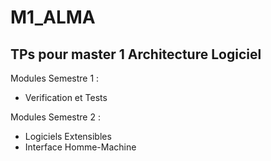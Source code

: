 M1_ALMA
====
TPs pour master 1 Architecture Logiciel
----
Modules Semestre 1 :

* Verification et Tests

Modules Semestre 2 :

* Logiciels Extensibles
* Interface Homme-Machine

